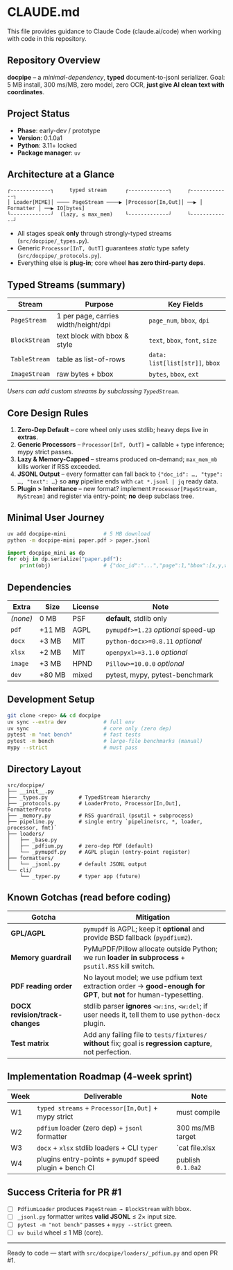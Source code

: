 # CLAUDE.md

This file provides guidance to Claude Code (claude.ai/code) when working with code in this repository.

## Repository Overview
**docpipe** – a *minimal-dependency*, **typed** document-to-jsonl serializer.
Goal: 5 MB install, 300 ms/MB, zero model, zero OCR, **just give AI clean text with coordinates**.

## Project Status
- **Phase**: early-dev / prototype
- **Version**: 0.1.0a1
- **Python**: 3.11+ locked
- **Package manager**: `uv`

## Architecture at a Glance
```
┌-------------┐     typed stream      ┌-------------┐     ┌-------------┐
│ Loader[MIME]│ ──── PageStream ────▶ │Processor[In,Out]│ ──▶ │ Formatter │ ──▶ IO[bytes]
└-------------┘  (lazy, ≤ max_mem)    └-------------┘     └-------------┘
```
- All stages speak **only** through strongly-typed streams (`src/docpipe/_types.py`).
- Generic `Processor[InT, OutT]` guarantees *static* type safety (`src/docpipe/_protocols.py`).
- Everything else is **plug-in**; core wheel **has zero third-party deps**.

## Typed Streams (summary)
| Stream      | Purpose                          | Key Fields |
|-------------|----------------------------------|------------|
| `PageStream` | 1 per page, carries width/height/dpi | `page_num`, `bbox`, `dpi` |
| `BlockStream` | text block with bbox & style | `text`, `bbox`, `font`, `size` |
| `TableStream` | table as list-of-rows | `data: list[list[str]]`, `bbox` |
| `ImageStream` | raw bytes + bbox | `bytes`, `bbox`, `ext` |

*Users can add custom streams by subclassing `TypedStream`.*

## Core Design Rules
1. **Zero-Dep Default** – core wheel only uses stdlib; heavy deps live in **extras**.
2. **Generic Processors** – `Processor[InT, OutT]` = callable + type inference; mypy strict passes.
3. **Lazy & Memory-Capped** – streams produced on-demand; `max_mem_mb` kills worker if RSS exceeded.
4. **JSONL Output** – every formatter can fall back to `{"doc_id": …, "type": …, "text": …}` so **any** pipeline ends with `cat *.jsonl | jq` ready data.
5. **Plugin > Inheritance** – new format? implement `Processor[PageStream, MyStream]` and register via entry-point; **no** deep subclass tree.

## Minimal User Journey
```bash
uv add docpipe-mini            # 5 MB download
python -m docpipe-mini paper.pdf > paper.jsonl
```
```python
import docpipe_mini as dp
for obj in dp.serialize("paper.pdf"):
    print(obj)                 # {"doc_id":"...","page":1,"bbox":[x,y,w,h],"type":"text","text":"..."}
```

## Dependencies
| Extra | Size | License | Note |
|-------|------|---------|------|
| *(none)* | 0 MB | PSF | **default**, stdlib only |
| `pdf` | +11 MB | AGPL | `pymupdf>=1.23` *optional* speed-up |
| `docx` | +3 MB | MIT | `python-docx>=0.8.11` *optional* |
| `xlsx` | +2 MB | MIT | `openpyxl>=3.1.0` *optional* |
| `image`| +3 MB | HPND | `Pillow>=10.0.0` *optional* |
| `dev` | +80 MB | mixed | pytest, mypy, pytest-benchmark |

## Development Setup
```bash
git clone <repo> && cd docpipe
uv sync --extra dev            # full env
uv sync                        # core only (zero dep)
pytest -m "not bench"          # fast tests
pytest -m bench                # large-file benchmarks (manual)
mypy --strict                  # must pass
```

## Directory Layout
```
src/docpipe/
├── __init__.py
├── _types.py          # TypedStream hierarchy
├── _protocols.py      # LoaderProto, Processor[In,Out], FormatterProto
├── _memory.py         # RSS guardrail (psutil + subprocess)
├── pipeline.py        # single entry `pipeline(src, *, loader, processor, fmt)`
├── loaders/
│   ├── _base.py
│   ├── _pdfium.py     # zero-dep PDF (default)
│   └── _pymupdf.py    # AGPL plugin (entry-point register)
├── formatters/
│   └── _jsonl.py      # default JSONL output
└── cli/
    └── _typer.py      # typer app (future)
```

## Known Gotchas (read before coding)
| Gotcha | Mitigation |
|--------|------------|
| **GPL/AGPL** | `pymupdf` is AGPL; keep it **optional** and provide BSD fallback (`pypdfium2`). |
| **Memory guardrail** | PyMuPDF/Pillow allocate outside Python; we run **loader in subprocess** + `psutil.RSS` kill switch. |
| **PDF reading order** | No layout model; we use pdfium text extraction order → **good-enough for GPT**, but **not** for human-typesetting. |
| **DOCX revision/track-changes** | stdlib parser **ignores** `<w:ins`, `<w:del`; if user needs it, tell them to use `python-docx` plugin. |
| **Test matrix** | Add any failing file to `tests/fixtures/` **without** fix; goal is **regression capture**, not perfection. |

## Implementation Roadmap (4-week sprint)
| Week | Deliverable | Note |
|------|-------------|------|
| W1 | `typed streams` + `Processor[In,Out]` + mypy strict | must compile |
| W2 | `pdfium` loader (zero dep) + `jsonl` formatter | 300 ms/MB target |
| W3 | `docx` + `xlsx` stdlib loaders + CLI `typer` | `cat file.xlsx | docpipe-seq` |
| W4 | plugins entry-points + `pymupdf` speed plugin + bench CI | publish `0.1.0a2` |

## Success Criteria for PR #1
- [ ] `PdfiumLoader` produces `PageStream → BlockStream` with bbox.
- [ ] `_jsonl.py` formatter writes **valid JSONL** ≤ 2× input size.
- [ ] `pytest -m "not bench"` passes + `mypy --strict` green.
- [ ] `uv build` wheel ≤ 1 MB (core).

---

Ready to code — start with `src/docpipe/loaders/_pdfium.py` and open PR #1.